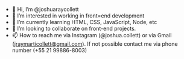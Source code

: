 - 👋 Hi, I’m @joshuaraycollett
- 👀 I’m interested in working in front=end development
- 🌱 I’m currently learning HTML, CSS, JavaScript, Node, etc
- 💞️ I’m looking to collaborate on front-end projects.
- 📫 How to reach me via Instagram (@joshua.collett) or via Gmail (jraymarticollett@gmail.com). If not possible contact me via phone number (+55 21 99886-8003)

<!---
joshuaraycollett/joshuaraycollett is a ✨ special ✨ repository because its `README.md` (this file) appears on your GitHub profile.
You can click the Preview link to take a look at your changes.
--->

